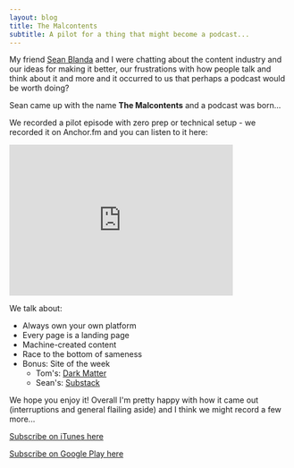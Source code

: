 ```yaml
---
layout: blog
title: The Malcontents
subtitle: A pilot for a thing that might become a podcast...
---
```


My friend [Sean Blanda](http://seanblanda.com/) and I were chatting about the content industry and our ideas for making it better, our frustrations with how people talk and think about it and more and it occurred to us that perhaps a podcast would be worth doing?

Sean came up with the name **The Malcontents** and a podcast was born...

We recorded a pilot episode with zero prep or technical setup - we recorded it on Anchor.fm and you can listen to it here:

<iframe src="https://anchor.fm/malcontents/episodes/fb3a74/embed?at=1130046" height="270px" width="400px" frameborder="0" scrolling="no"></iframe>

We talk about:

- Always own your own platform
- Every page is a landing page
- Machine-created content
- Race to the bottom of sameness
- Bonus: Site of the week
    - Tom's: [Dark Matter](https://tinyletter.com/ianfitzpatrick)
    - Sean's: [Substack](https://www.substack.com/)

We hope you enjoy it! Overall I'm pretty happy with how it came out (interruptions and general flailing aside) and I think we might record a few more...

[Subscribe on iTunes here](https://itunes.apple.com/us/podcast/the-malcontents/id1314411665)

[Subscribe on Google Play here](https://play.google.com/music/m/Iaq57ztemy3movzia3m2sy44wyy?t=The_Malcontents)


